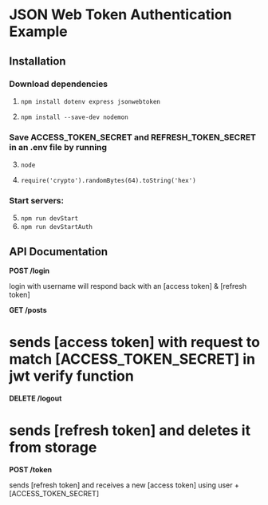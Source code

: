 # JSON Web Token Authentication Example
## Installation

### Download dependencies

1. ```npm install dotenv express jsonwebtoken```

2. ```npm install --save-dev nodemon```

### Save ACCESS_TOKEN_SECRET and REFRESH_TOKEN_SECRET in an .env file by running

3. ```node```

4. ```require('crypto').randomBytes(64).toString('hex')```

### Start servers:

5. ```npm run devStart```
6. ```npm run devStartAuth```



## API Documentation

**POST /login**

login with username will respond back with an [access token] & [refresh token]

**GET /posts**

sends [access token] with request to match [ACCESS_TOKEN_SECRET] in jwt verify function
======

**DELETE /logout**

sends [refresh token] and deletes it from storage
======

**POST /token**

sends [refresh token] and receives a new [access token] using user + [ACCESS_TOKEN_SECRET]
